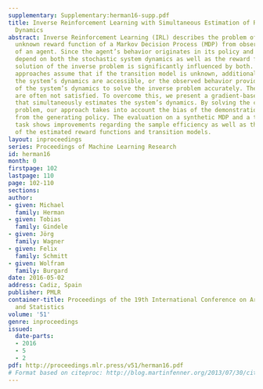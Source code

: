 ```yaml
---
supplementary: Supplementary:herman16-supp.pdf
title: Inverse Reinforcement Learning with Simultaneous Estimation of Rewards and
  Dynamics
abstract: Inverse Reinforcement Learning (IRL) describes the problem of learning an
  unknown reward function of a Markov Decision Process (MDP) from observed behavior
  of an agent. Since the agent’s behavior originates in its policy and MDP policies
  depend on both the stochastic system dynamics as well as the reward function, the
  solution of the inverse problem is significantly influenced by both. Current IRL
  approaches assume that if the transition model is unknown, additional samples from
  the system’s dynamics are accessible, or the observed behavior provides enough samples
  of the system’s dynamics to solve the inverse problem accurately. These assumptions
  are often not satisfied. To overcome this, we present a gradient-based IRL approach
  that simultaneously estimates the system’s dynamics. By solving the combined optimization
  problem, our approach takes into account the bias of the demonstrations, which stems
  from the generating policy. The evaluation on a synthetic MDP and a transfer learning
  task shows improvements regarding the sample efficiency as well as the accuracy
  of the estimated reward functions and transition models.
layout: inproceedings
series: Proceedings of Machine Learning Research
id: herman16
month: 0
firstpage: 102
lastpage: 110
page: 102-110
sections: 
author:
- given: Michael
  family: Herman
- given: Tobias
  family: Gindele
- given: Jörg
  family: Wagner
- given: Felix
  family: Schmitt
- given: Wolfram
  family: Burgard
date: 2016-05-02
address: Cadiz, Spain
publisher: PMLR
container-title: Proceedings of the 19th International Conference on Artificial Intelligence
  and Statistics
volume: '51'
genre: inproceedings
issued:
  date-parts:
  - 2016
  - 5
  - 2
pdf: http://proceedings.mlr.press/v51/herman16.pdf
# Format based on citeproc: http://blog.martinfenner.org/2013/07/30/citeproc-yaml-for-bibliographies/
---
```


